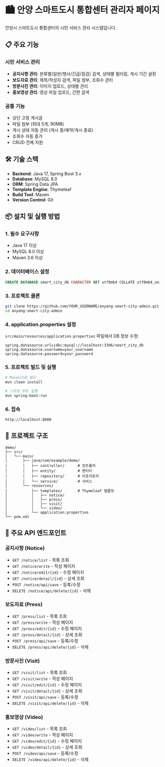 # 🏙️ 안양 스마트도시 통합센터 관리자 페이지

안양시 스마트도시 통합센터의 시민 서비스 관리 시스템입니다.

## 📋 주요 기능

### 시민 서비스 관리
- **공지사항 관리**: 분류별(일반/행사/긴급/점검) 검색, 상태별 필터링, 게시 기간 설정
- **보도자료 관리**: 제목/작성자 검색, 파일 첨부, 조회수 관리
- **방문사진 관리**: 이미지 업로드, 상태별 관리
- **홍보영상 관리**: 영상 파일 업로드, 간편 검색

### 공통 기능
- 상단 고정 게시글
- 파일 첨부 (최대 5개, 90MB)
- 게시 상태 자동 관리 (게시 중/예약/게시 종료)
- 조회수 자동 증가
- CRUD 전체 지원

## 🛠️ 기술 스택

- **Backend**: Java 17, Spring Boot 3.x
- **Database**: MySQL 8.0
- **ORM**: Spring Data JPA
- **Template Engine**: Thymeleaf
- **Build Tool**: Maven
- **Version Control**: Git

## 📦 설치 및 실행 방법

### 1. 필수 요구사항
- Java 17 이상
- MySQL 8.0 이상
- Maven 3.6 이상

### 2. 데이터베이스 설정
```sql
CREATE DATABASE smart_city_db CHARACTER SET utf8mb4 COLLATE utf8mb4_unicode_ci;
```

### 3. 프로젝트 클론
```bash
git clone https://github.com/YOUR_USERNAME/anyang-smart-city-admin.git
cd anyang-smart-city-admin
```

### 4. application.properties 설정
`src/main/resources/application.properties` 파일에서 DB 정보 수정:
```properties
spring.datasource.url=jdbc:mysql://localhost:3306/smart_city_db
spring.datasource.username=your_username
spring.datasource.password=your_password
```

### 5. 프로젝트 빌드 및 실행
```bash
# Maven으로 빌드
mvn clean install

# 스프링 부트 실행
mvn spring-boot:run
```

### 6. 접속
```
http://localhost:8080
```

## 📂 프로젝트 구조
```
demo/
├── src/
│   └── main/
│       ├── java/com/example/demo/
│       │   ├── controller/      # 컨트롤러
│       │   ├── entity/          # 엔티티
│       │   ├── repository/      # 리포지토리
│       │   └── service/         # 서비스
│       └── resources/
│           ├── templates/       # Thymeleaf 템플릿
│           │   ├── notice/
│           │   ├── press/
│           │   ├── visit/
│           │   └── video/
│           └── application.properties
└── pom.xml
```

## 🔧 주요 API 엔드포인트

### 공지사항 (Notice)
- `GET /notice/list` - 목록 조회
- `GET /notice/write` - 작성 페이지
- `GET /notice/edit/{id}` - 수정 페이지
- `GET /notice/detail/{id}` - 상세 조회
- `POST /notice/api/save` - 등록/수정
- `DELETE /notice/api/delete/{id}` - 삭제

### 보도자료 (Press)
- `GET /press/list` - 목록 조회
- `GET /press/write` - 작성 페이지
- `GET /press/edit/{id}` - 수정 페이지
- `GET /press/detail/{id}` - 상세 조회
- `POST /press/api/save` - 등록/수정
- `DELETE /press/api/delete/{id}` - 삭제

### 방문사진 (Visit)
- `GET /visit/list` - 목록 조회
- `GET /visit/write` - 작성 페이지
- `GET /visit/edit/{id}` - 수정 페이지
- `GET /visit/detail/{id}` - 상세 조회
- `POST /visit/api/save` - 등록/수정
- `DELETE /visit/api/delete/{id}` - 삭제

### 홍보영상 (Video)
- `GET /video/list` - 목록 조회
- `GET /video/write` - 작성 페이지
- `GET /video/edit/{id}` - 수정 페이지
- `GET /video/detail/{id}` - 상세 조회
- `POST /video/api/save` - 등록/수정
- `DELETE /video/api/delete/{id}` - 삭제

